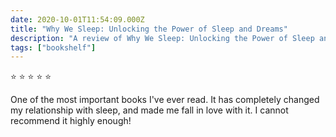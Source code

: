 ```yaml
---    
date: 2020-10-01T11:54:09.000Z
title: "Why We Sleep: Unlocking the Power of Sleep and Dreams"
description: "A review of Why We Sleep: Unlocking the Power of Sleep and Dreams"
tags: ["bookshelf"]
---   
```

⭐ ⭐ ⭐ ⭐ ⭐ 

One of the most important books I've ever read. It has completely changed my relationship with sleep, and made me fall in love with it. I cannot recommend it highly enough!